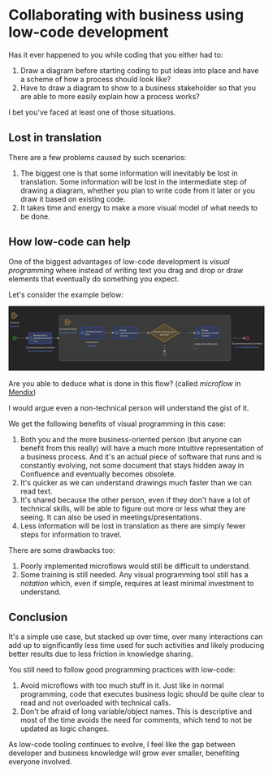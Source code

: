 # Collaborating with business using low-code development

Has it ever happened to you while coding that you either had to:
1. Draw a diagram before starting coding to put ideas into place and have a scheme of how a process should look like?
1. Have to draw a diagram to show to a business stakeholder so that you are able to more easily explain how a process works?

I bet you've faced at least one of those situations.

## Lost in translation

There are a few problems caused by such scenarios:
1. The biggest one is that some information will inevitably be lost in translation. Some information will be lost in the intermediate step of drawing a diagram, whether you plan to write code from it later or you draw it based on existing code.
2. It takes time and energy to make a more visual model of what needs to be done.

## How low-code can help

One of the biggest advantages of low-code development is _visual programming_ where instead of writing text you drag and drop or draw elements that eventually do something you expect.

Let's consider the example below:

![A simple business microflow in Mendix](assets/mendix_simple_business_microflow.png)

Are you able to deduce what is done in this flow? (called _microflow_ in [Mendix](https://www.mendix.com/))

I would argue even a non-technical person will understand the gist of it.

We get the following benefits of visual programming in this case:
1. Both you and the more business-oriented person (but anyone can benefit from this really) will have a much more intuitive representation of a business process. And it's an actual piece of software that runs and is constantly evolving, not some document that stays hidden away in Confluence and eventually becomes obsolete.
1. It's quicker as we can understand drawings much faster than we can read text. 
1. It's shared because the other person, even if they don't have a lot of technical skills, will be able to figure out more or less what they are seeing. It can also be used in meetings/presentations.
1. Less information will be lost in translation as there are simply fewer steps for information to travel.

There are some drawbacks too:
1. Poorly implemented microflows would still be difficult to understand.
1. Some training is still needed. Any visual programming tool still has a _notation_ which, even if simple, requires at least minimal investment to understand.

## Conclusion

It's a simple use case, but stacked up over time, over many interactions can add up to significantly less time used for such activities and likely producing better results due to less friction in knowledge sharing.

You still need to follow good programming practices with low-code:
1. Avoid microflows with too much stuff in it. Just like in normal programming, code that executes business logic should be quite clear to read and not overloaded with technical calls.
1. Don't be afraid of long variable/object names. This is descriptive and most of the time avoids the need for comments, which tend to not be updated as logic changes.

As low-code tooling continues to evolve, I feel like the gap between developer and business knowledge will grow ever smaller, benefiting everyone involved.
